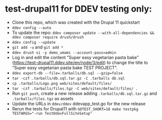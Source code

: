 # test-drupal11 for DDEV testing only:

- Clone this repo, which was created with the Drupal 11 quickstart
- `ddev config --auto`
- To update the repo: `ddev composer update --with-all-dependencies && ddev composer require drush/drush`
- `ddev config --update`
- `git add -u` and `git add *`
- `ddev drush si -y demo_umami --account-pass=admin`
- Log in and edit the content "Super easy vegetarian pasta bake" (https://test-drupal11.ddev.site/en/node/3/edit) to change the title to "Super easy vegetarian pasta bake TEST PROJECT".
- `ddev export-db --file=.tarballs/db.sql --gzip=false`
- `tar -czf .tarballs/db.sql.tar.gz -C .tarballs db.sql`
- `cp .tarballs/Logo.png web/sites/default/files/`
- `tar -czf .tarballs/files.tgz -C web/sites/default/files/ .`
- Run `git push`, create a new release adding `.tarballs/db.sql.tar.gz` and `.tarballs/files.tgz` as assets
- Update the URLs in `ddev/ddev` ddevapp_test.go for the new release
- Rerun the tests for Drupal11 with `GOTEST_SHORT=18 make testpkg TESTARGS="-run TestDdevFullSiteSetup"`

